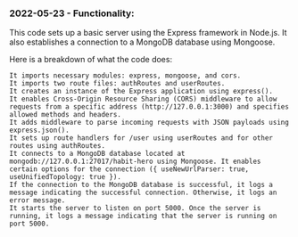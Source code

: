 ### 2022-05-23 - Functionality:

This code sets up a basic server using the Express framework in Node.js. It also establishes a connection to a MongoDB database using Mongoose.

Here is a breakdown of what the code does:

    It imports necessary modules: express, mongoose, and cors.
    It imports two route files: authRoutes and userRoutes.
    It creates an instance of the Express application using express().
    It enables Cross-Origin Resource Sharing (CORS) middleware to allow requests from a specific address (http://127.0.0.1:3000) and specifies allowed methods and headers.
    It adds middleware to parse incoming requests with JSON payloads using express.json().
    It sets up route handlers for /user using userRoutes and for other routes using authRoutes.
    It connects to a MongoDB database located at mongodb://127.0.0.1:27017/habit-hero using Mongoose. It enables certain options for the connection ({ useNewUrlParser: true, useUnifiedTopology: true }).
    If the connection to the MongoDB database is successful, it logs a message indicating the successful connection. Otherwise, it logs an error message.
    It starts the server to listen on port 5000. Once the server is running, it logs a message indicating that the server is running on port 5000.